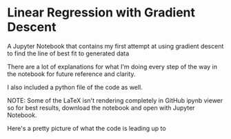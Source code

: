 # Linear Regression with Gradient Descent
A Jupyter Notebook that contains my first attempt at using gradient descent to find the line of best fit to generated data

There are a lot of explanations for what I'm doing every step of the way in the notebook for future reference and clarity.

I also included a python file of the code as well.

NOTE: Some of the LaTeX isn't rendering completely in GitHub ipynb viewer so for best results, download the notebook and open with Jupyter Notebook.

Here's a pretty picture of what the code is leading up to 
<p align="center">
  <img src="GD1" title='Gradient Descent"/>
</p>
